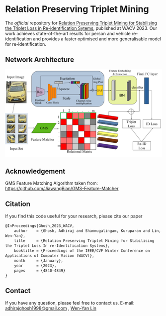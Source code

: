 # Relation Preserving Triplet Mining
  
The *official* repository for [Relation Preserving Triplet Mining for Stabilising the Triplet Loss in Re-identification Sytems](https://openaccess.thecvf.com/content/WACV2023/html/Ghosh_Relation_Preserving_Triplet_Mining_for_Stabilising_the_Triplet_Loss_In_WACV_2023_paper.html), published at WACV 2023. Our work achieves state-of-the-art results for person and vehicle re-identification and provides a faster optimised and more generalisable model for re-identification.

## Network Architecture
![Architecture](images/architecture.png)

## Acknowledgement

GMS Feature Matching Algorithm taken from: https://github.com/JiawangBian/GMS-Feature-Matcher

## Citation

If you find this code useful for your research, please cite our paper

```
@InProceedings{Ghosh_2023_WACV,
    author    = {Ghosh, Adhiraj and Shanmugalingam, Kuruparan and Lin, Wen-Yan},
    title     = {Relation Preserving Triplet Mining for Stabilising the Triplet Loss In re-Identification Systems},
    booktitle = {Proceedings of the IEEE/CVF Winter Conference on Applications of Computer Vision (WACV)},
    month     = {January},
    year      = {2023},
    pages     = {4840-4849}
}
```

## Contact

If you have any question, please feel free to contact us. E-mail: [adhirajghosh1998@gmail.com](mailto:adhirajghosh1998@gmail.com) , [Wen-Yan Lin](mailto:daniellin@smu.edu.sg)
